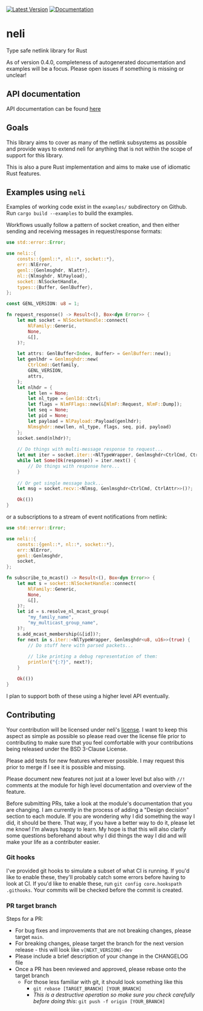 [![Latest Version](https://img.shields.io/crates/v/neli.svg)](https://crates.io/crates/neli) [![Documentation](https://docs.rs/neli/badge.svg)](https://docs.rs/neli)

# neli
Type safe netlink library for Rust

As of version 0.4.0, completeness of autogenerated documentation
and examples will be a focus. Please open issues if something is
missing or unclear!

## API documentation
API documentation can be found [here](https://docs.rs/neli/)

## Goals

This library aims to cover as many of the netlink subsystems as
possible and provide ways to extend neli for anything that is not
within the scope of support for this library.

This is also a pure Rust implementation and aims to make use of
idiomatic Rust features.

## Examples using `neli`

Examples of working code exist in the `examples/` subdirectory on
Github. Run `cargo build --examples` to build the examples. 

Workflows usually follow a pattern of socket creation, and
then either sending and receiving messages in request/response
formats:

```rust
use std::error::Error;

use neli::{
    consts::{genl::*, nl::*, socket::*},
    err::NlError,
    genl::{Genlmsghdr, Nlattr},
    nl::{Nlmsghdr, NlPayload},
    socket::NlSocketHandle,
    types::{Buffer, GenlBuffer},
};

const GENL_VERSION: u8 = 1;

fn request_response() -> Result<(), Box<dyn Error>> {
    let mut socket = NlSocketHandle::connect(
        NlFamily::Generic,
        None,
        &[],
    )?;

    let attrs: GenlBuffer<Index, Buffer> = GenlBuffer::new();
    let genlhdr = Genlmsghdr::new(
        CtrlCmd::Getfamily,
        GENL_VERSION,
        attrs,
    );
    let nlhdr = {
        let len = None;
        let nl_type = GenlId::Ctrl;
        let flags = NlmFFlags::new(&[NlmF::Request, NlmF::Dump]);
        let seq = None;
        let pid = None;
        let payload = NlPayload::Payload(genlhdr);
        Nlmsghdr::new(len, nl_type, flags, seq, pid, payload)
    };
    socket.send(nlhdr)?;
    
    // Do things with multi-message response to request...
    let mut iter = socket.iter::<NlTypeWrapper, Genlmsghdr<CtrlCmd, CtrlAttr>>(false);
    while let Some(Ok(response)) = iter.next() {
        // Do things with response here...
    }
    
    // Or get single message back...
    let msg = socket.recv::<Nlmsg, Genlmsghdr<CtrlCmd, CtrlAttr>>()?;

    Ok(())
}
```

or a subscriptions to a stream of event notifications from netlink:

```rust
use std::error::Error;

use neli::{
    consts::{genl::*, nl::*, socket::*},
    err::NlError,
    genl::Genlmsghdr,
    socket,
};

fn subscribe_to_mcast() -> Result<(), Box<dyn Error>> {
    let mut s = socket::NlSocketHandle::connect(
        NlFamily::Generic,
        None,
        &[],
    )?;
    let id = s.resolve_nl_mcast_group(
        "my_family_name",
        "my_multicast_group_name",
    )?;
    s.add_mcast_membership(&[id])?;
    for next in s.iter::<NlTypeWrapper, Genlmsghdr<u8, u16>>(true) {
        // Do stuff here with parsed packets...
    
        // like printing a debug representation of them:
        println!("{:?}", next?);
    }

    Ok(())
}
```

I plan to support both of these using a higher level API eventually.

## Contributing

Your contribution will be licensed under neli's [license](LICENSE).
I want to keep this aspect as simple as possible so please read over
the license file prior to contributing to make sure that you feel
comfortable with your contributions being released under the BSD
3-Clause License.

Please add tests for new features wherever possible.  I may request this
prior to merge if I see it is possible and missing.

Please document new features not just at a lower level but also with
`//!` comments at the module for high level documentation and
overview of the feature.

Before submitting PRs, take a look at the module's documentation that
you are changing. I am currently in the process of adding a "Design
decision" section to each module. If you are wondering why I did
something the way I did, it should be there. That way, if you have a
better way to do it, please let me know! I'm always happy to learn.
My hope is that this will also clarify some questions beforehand
about why I did things the way I did and will make your life as a
contributer easier.

### Git hooks

I've provided git hooks to simulate a subset of what CI is running.
If you'd like to enable these, they'll probably catch some errors
before having to look at CI. If you'd like to enable these, run
`git config core.hookspath .githooks`. Your commits will be checked
before the commit is created.

### PR target branch

Steps for a PR:
* For bug fixes and improvements that are not breaking changes,
please target `main`.
* For breaking changes, please target the branch for the next version
release - this will look like `v[NEXT_VERSION]-dev`
* Please include a brief description of your change in the CHANGELOG
file
* Once a PR has been reviewed and approved, please rebase onto the
target branch
  * For those less familiar with git, it should look something like
this
    * `git rebase [TARGET_BRANCH] [YOUR_BRANCH]`
    * _This is a destructive operation so make sure you check carefully before doing this_: `git push -f origin [YOUR_BRANCH]`
